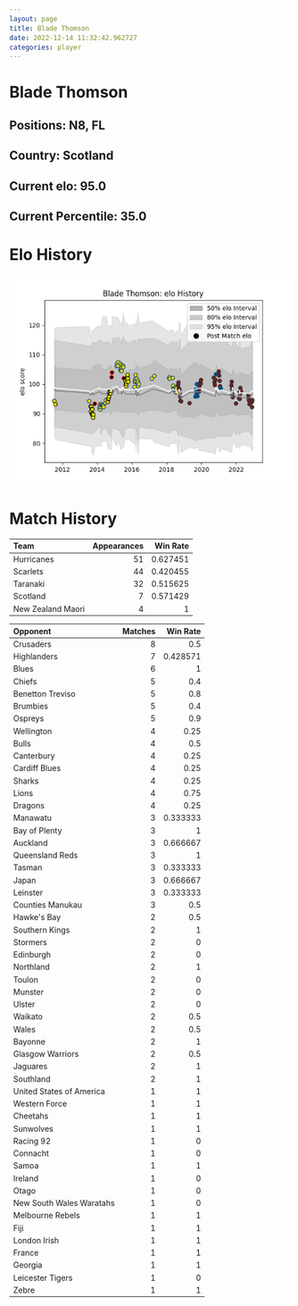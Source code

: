 ```yaml
---  
layout: page  
title: Blade Thomson  
date: 2022-12-14 11:32:42.962727  
categories: player  
---
```

# Blade Thomson

## Positions: N8, FL

## Country: Scotland

## Current elo: 95.0

## Current Percentile: 35.0

# Elo History


![elo history](history_BladeThomson.png)
# Match History


| Team              |   Appearances |   Win Rate |
|:------------------|--------------:|-----------:|
| Hurricanes        |            51 |   0.627451 |
| Scarlets          |            44 |   0.420455 |
| Taranaki          |            32 |   0.515625 |
| Scotland          |             7 |   0.571429 |
| New Zealand Maori |             4 |   1        |

| Opponent                 |   Matches |   Win Rate |
|:-------------------------|----------:|-----------:|
| Crusaders                |         8 |   0.5      |
| Highlanders              |         7 |   0.428571 |
| Blues                    |         6 |   1        |
| Chiefs                   |         5 |   0.4      |
| Benetton Treviso         |         5 |   0.8      |
| Brumbies                 |         5 |   0.4      |
| Ospreys                  |         5 |   0.9      |
| Wellington               |         4 |   0.25     |
| Bulls                    |         4 |   0.5      |
| Canterbury               |         4 |   0.25     |
| Cardiff Blues            |         4 |   0.25     |
| Sharks                   |         4 |   0.25     |
| Lions                    |         4 |   0.75     |
| Dragons                  |         4 |   0.25     |
| Manawatu                 |         3 |   0.333333 |
| Bay of Plenty            |         3 |   1        |
| Auckland                 |         3 |   0.666667 |
| Queensland Reds          |         3 |   1        |
| Tasman                   |         3 |   0.333333 |
| Japan                    |         3 |   0.666667 |
| Leinster                 |         3 |   0.333333 |
| Counties Manukau         |         3 |   0.5      |
| Hawke's Bay              |         2 |   0.5      |
| Southern Kings           |         2 |   1        |
| Stormers                 |         2 |   0        |
| Edinburgh                |         2 |   0        |
| Northland                |         2 |   1        |
| Toulon                   |         2 |   0        |
| Munster                  |         2 |   0        |
| Ulster                   |         2 |   0        |
| Waikato                  |         2 |   0.5      |
| Wales                    |         2 |   0.5      |
| Bayonne                  |         2 |   1        |
| Glasgow Warriors         |         2 |   0.5      |
| Jaguares                 |         2 |   1        |
| Southland                |         2 |   1        |
| United States of America |         1 |   1        |
| Western Force            |         1 |   1        |
| Cheetahs                 |         1 |   1        |
| Sunwolves                |         1 |   1        |
| Racing 92                |         1 |   0        |
| Connacht                 |         1 |   0        |
| Samoa                    |         1 |   1        |
| Ireland                  |         1 |   0        |
| Otago                    |         1 |   0        |
| New South Wales Waratahs |         1 |   0        |
| Melbourne Rebels         |         1 |   1        |
| Fiji                     |         1 |   1        |
| London Irish             |         1 |   1        |
| France                   |         1 |   1        |
| Georgia                  |         1 |   1        |
| Leicester Tigers         |         1 |   0        |
| Zebre                    |         1 |   1        |